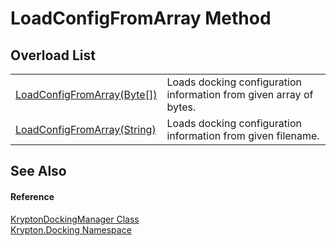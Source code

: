 # LoadConfigFromArray Method


## Overload List
<table>
<tr>
<td><a href="73a33a18-0eb7-b669-48a9-e99ed2a81d1d.md">LoadConfigFromArray(Byte[])</a></td>
<td>Loads docking configuration information from given array of bytes.</td></tr>
<tr>
<td><a href="e749d82a-7fdf-3742-a5d3-4807375b509a.md">LoadConfigFromArray(String)</a></td>
<td>Loads docking configuration information from given filename.</td></tr>
</table>

## See Also


#### Reference
<a href="6c9c237d-95cb-a4ce-72c6-cd7684d3287e.md">KryptonDockingManager Class</a>  
<a href="98399376-cf41-9454-4b4d-4fab2ca20bc7.md">Krypton.Docking Namespace</a>  
